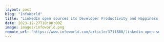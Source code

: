 ```yaml
---
layout: post
blog: "InfoWorld"
title: "LinkedIn open sources its Developer Productivity and Happiness Framework"
date: 2023-12-27T10:00:00Z
image: images/infoworld.png
remote_url: "https://www.infoworld.com/article/3711880/linkedin-open-sources-its-developer-productivity-and-happiness-framework.html#tk.rss_applicationdevelopment"
---
```

